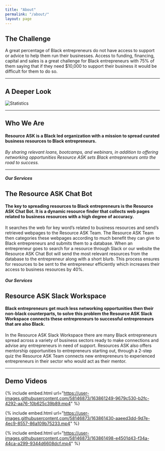 ```yaml
---
title: "About"
permalink: "/about/"
layout: page
---
```


## The Challenge

A great percentage of Black entrepreneurs do not have access to support or advice to help them run their businesses. Access to funding, financing, capital and sales is a great challenge for Black entrepreneurs with 75% of them saying that if they need $10,000 to support their business it would be difficult for them to do so.

---

## A Deeper Look

![Statistics](https://user-images.githubusercontent.com/58146873/163860054-21087e5c-e5e5-4fc0-bb74-803fb130b299.png)

---

## Who We Are

#### Resource ASK is a Black led organization with a mission to spread curated business resources to Black entrepreneurs.
_By sharing relevant loans, bootcamps, and webinars, in addition to offering networking opportunities Resource ASK sets Black entrepreneurs onto the road to success._

---

##### Our Services
## The Resource ASK Chat Bot

#### The key to spreading resources to Black entrepreneurs is the Resource ASK Chat Bot. It is a dynamic resource finder that collects web pages related to business resources with a high degree of accuracy. 
It searches the web for key word’s related to business resources and send’s retrieved webpages to the Resource ASK Team. The Resource ASK Team then categories these webpages according to much benefit they can give to Black entrepreneurs and submits them to a database. When an entrepreneur goes to search for a resource through Slack or our website the Resource ASK Chat Bot will send the most relevant resources from the database to the entrepreneur along with a short blurb. This process ensures for resources to be sent to the entrepreneur efficiently which increases their access to business resources by 40%.

##### Our Services
## Resource ASK Slack Workspace

#### Black entrepreneurs get much less networking opportunities then their non-black counterparts, to solve this problem the Resource ASK Slack Workspace connects these entrepreneurs to successful entrepreneurs that are also Black. 
In the Resource ASK Slack Workspace there are many Black entrepreneurs spread across a variety of business sectors ready to make connections and advise any entrepreneurs in need of support. Resources ASK also offers mentorship opportunities to entrepreneurs starting out, through a 2-step quiz the Resource ASK Team connects new entrepreneurs to experienced entrepreneurs in their sector who would act as their mentor.

---

## Demo Videos
{% include embed.html url="https://user-images.githubusercontent.com/58146873/163861249-9679c530-b2fc-4292-aa76-10b625c39b89.mp4" %}

{% include embed.html url="https://user-images.githubusercontent.com/58146873/163861430-aaeed3dd-9d7e-4ec9-8557-86a109b75233.mp4" %}

{% include embed.html url="https://user-images.githubusercontent.com/58146873/163861498-e4501d43-f34a-44ca-a299-9344d6608dcf.mp4" %}
